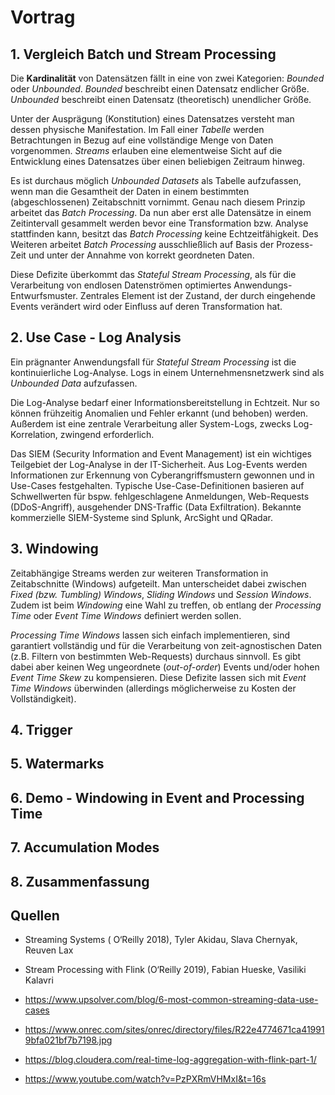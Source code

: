 # Vortrag

## 1. Vergleich Batch und Stream Processing

Die **Kardinalität** von Datensätzen fällt in eine von zwei Kategorien: *Bounded* oder *Unbounded*. 
*Bounded* beschreibt einen Datensatz endlicher Größe.
*Unbounded* beschreibt einen Datensatz (theoretisch) unendlicher Größe.

Unter der Ausprägung (Konstitution) eines Datensatzes versteht man dessen physische Manifestation. Im Fall einer *Tabelle* werden Betrachtungen in Bezug auf eine vollständige Menge von Daten vorgenommen. *Streams* erlauben eine elementweise Sicht auf die Entwicklung eines Datensatzes über einen beliebigen Zeitraum hinweg.

Es ist durchaus möglich *Unbounded Datasets* als Tabelle aufzufassen, wenn man die Gesamtheit der Daten in einem bestimmten (abgeschlossenen) Zeitabschnitt vornimmt. Genau nach diesem Prinzip arbeitet das *Batch Processing*. Da nun aber erst alle Datensätze in einem Zeitintervall gesammelt werden bevor eine Transformation bzw. Analyse stattfinden kann, besitzt das *Batch Processing* keine Echtzeitfähigkeit. Des Weiteren arbeitet *Batch Processing* ausschließlich auf Basis der Prozess-Zeit und unter der Annahme von korrekt geordneten Daten.

Diese Defizite überkommt das *Stateful Stream Processing*, als für die Verarbeitung von endlosen Datenströmen optimiertes Anwendungs-Entwurfsmuster. Zentrales Element ist der Zustand, der durch eingehende Events verändert wird oder Einfluss auf deren Transformation hat.


## 2. Use Case - Log Analysis

Ein prägnanter Anwendungsfall für *Stateful Stream Processing* ist die kontinuierliche Log-Analyse. Logs in einem Unternehmensnetzwerk sind als *Unbounded Data* aufzufassen.

Die Log-Analyse bedarf einer Informationsbereitstellung in Echtzeit. Nur so können frühzeitig Anomalien und Fehler erkannt (und behoben) werden. Außerdem ist eine zentrale Verarbeitung aller System-Logs, zwecks Log-Korrelation, zwingend erforderlich.

Das SIEM (Security Information and Event Management) ist ein wichtiges Teilgebiet der Log-Analyse in der IT-Sicherheit. Aus Log-Events werden Informationen zur Erkennung von Cyberangriffsmustern gewonnen und in Use-Cases festgehalten. Typische Use-Case-Definitionen basieren auf Schwellwerten für bspw. fehlgeschlagene Anmeldungen, Web-Requests (DDoS-Angriff), ausgehender DNS-Traffic (Data Exfiltration).
Bekannte kommerzielle SIEM-Systeme sind Splunk, ArcSight und QRadar.

## 3. Windowing

Zeitabhängige Streams werden zur weiteren Transformation in Zeitabschnitte (Windows) aufgeteilt. Man unterscheidet dabei zwischen *Fixed (bzw. Tumbling) Windows*, *Sliding Windows* und *Session Windows*. Zudem ist beim *Windowing* eine Wahl zu treffen, ob entlang der *Processing Time* oder *Event Time* *Windows* definiert werden sollen. 

*Processing Time Windows* lassen sich einfach implementieren, sind garantiert vollständig und für die Verarbeitung von zeit-agnostischen Daten (z.B. Filtern von bestimmten Web-Requests) durchaus sinnvoll. Es gibt dabei aber keinen Weg ungeordnete (*out-of-order*) Events und/oder hohen *Event Time Skew* zu kompensieren. Diese Defizite lassen sich mit *Event Time Windows* überwinden (allerdings möglicherweise zu Kosten der Vollständigkeit).


## 4. Trigger

## 5. Watermarks

## 6. Demo - Windowing in Event and Processing Time

## 7. Accumulation Modes

## 8. Zusammenfassung

## Quellen

- Streaming Systems ( O‘Reilly 2018), Tyler Akidau, Slava Chernyak, Reuven Lax
- Stream Processing with Flink (O‘Reilly 2019), Fabian Hueske, Vasiliki Kalavri

- https://www.upsolver.com/blog/6-most-common-streaming-data-use-cases
- https://www.onrec.com/sites/onrec/directory/files/R22e4774671ca419919bfa021bf7b7198.jpg
- https://blog.cloudera.com/real-time-log-aggregation-with-flink-part-1/
- https://www.youtube.com/watch?v=PzPXRmVHMxI&t=16s


